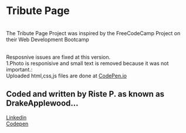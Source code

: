 # Tribute Page
<br>
The Tribute Page Project was inspired by the FreeCodeCamp Project on their Web Development Bootcamp
<br>
<br>


Resposnive issues are fixed at this version.
 <br>
 1.Photo is responisive and small text is removed because it was not important.:
 <br>
  Uploaded html,css,js files are done at [CodePen.io](https://codepen.io/DrakeApplewood/full/jwBBRw/)
 <br>
## Coded and written by Riste P. as known as DrakeApplewood...
 
[Linkedin](https://www.linkedin.com/in/riste-petrov-442333142/)
<br>
[Codepen](https://codepen.io/DrakeApplewood/)
